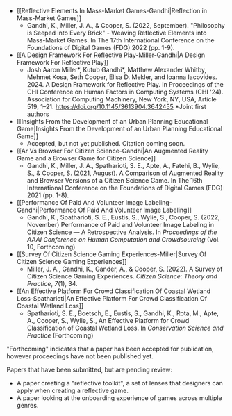  - [[Reflective Elements In Mass-Market Games-Gandhi|Reflection in Mass-Market Games]]
   - Gandhi, K., Miller, J. A., & Cooper, S. (2022, September). "Philosophy is Seeped into Every Brick" - Weaving Reflective Elements into Mass-Market Games. In The 17th International Conference on the Foundations of Digital Games (FDG) 2022 (pp. 1-9).
 - [[A Design Framework For Reflective Play-Miller-Gandhi|A Design Framework For Reflective Play]]
   - Josh Aaron Miller\*, Kutub Gandhi\*, Matthew Alexander Whitby, Mehmet Kosa, Seth Cooper, Elisa D. Mekler, and Ioanna Iacovides. 2024. A Design Framework for Reflective Play. In Proceedings of the CHI Conference on Human Factors in Computing Systems (CHI '24). Association for Computing Machinery, New York, NY, USA, Article 519, 1–21. https://doi.org/10.1145/3613904.3642455 \*Joint first authors
 - [[Insights From the Development of an Urban Planning Educational Game|Insights From the Development of an Urban Planning Educational Game]]
   - Accepted, but not yet published. Citation coming soon.
 - [[Ar Vs Browser For Citizen Science-Gandhi|An Augmented Reality Game and a Browser Game for Citizen Science]]
   - Gandhi, K., Miller, J. A., Spatharioti, S. E., Apte, A., Fatehi, B., Wylie, S., & Cooper, S. (2021, August). A Comparison of Augmented Reality and Browser Versions of a Citizen Science Game. In The 16th International Conference on the Foundations of Digital Games (FDG) 2021 (pp. 1-8).
 - [[Performance Of Paid And Volunteer Image Labeling-Gandhi|Performance Of Paid And Volunteer Image Labeling]]
   - Gandhi, K., Spatharioti, S. E., Eustis, S., Wylie, S., Cooper, S. (2022, November) Performance of Paid and Volunteer Image Labeling in Citizen Science — A Retrospective Analysis. In *Proceedings of the AAAI Conference on Human Computation and Crowdsourcing* (Vol. 10, Forthcoming)
 - [[Survey Of Citizen Science Gaming Experiences-Miller|Survey Of Citizen Science Gaming Experiences]]
   - Miller, J. A., Gandhi, K., Gander, A., & Cooper, S. (2022). A Survey of Citizen Science Gaming Experiences. _Citizen Science: Theory and Practice_, _7_(1), 34.
 - [[An Effective Platform For Crowd Classification Of Coastal Wetland Loss-Spatharioti|An Effective Platform For Crowd Classification Of Coastal Wetland Loss]]
   - Spatharioti, S. E., Boetsch, E., Eustis, S., Gandhi, K., Rota, M., Apte, A., Cooper, S., Wylie, S., An Effective Platform for Crowd Classification of Coastal Wetland Loss. In *Conservation Science and Practice* (Forthcoming)

"Forthcoming" indicates that a paper has been accepted for publication, however proceedings have not been published yet.

Papers that have been submitted, but are pending review:

 - A paper creating a "reflective toolkit", a set of lenses that designers can apply when creating a reflective game.
 - A paper looking at the onboarding experience of games across multiple genres.
